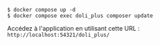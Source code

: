 ```
$ docker compose up -d 
$ docker compose exec doli_plus composer update
```


Accédez à l'application en utilisant cette URL :
`
http://localhost:54321/doli_plus/
`
